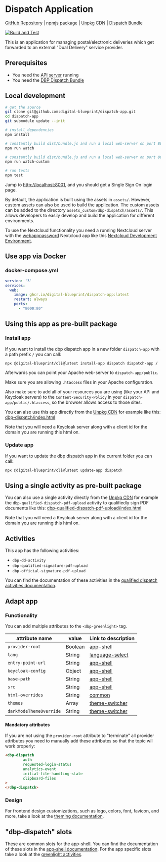 # Dispatch Application

[GitHub Repository](https://github.com/digital-blueprint/dispatch-app) |
[npmjs package](https://www.npmjs.com/package/@digital-blueprint/dispatch-app) |
[Unpkg CDN](https://unpkg.com/browse/@digital-blueprint/dispatch-app/) |
[Dispatch Bundle](https://github.com/digital-blueprint/relay-dispatch-bundle)

[![Build and Test](https://github.com/digital-blueprint/dispatch-app/actions/workflows/build-test-publish.yml/badge.svg)](https://github.com/digital-blueprint/dispatch-app/actions/workflows/build-test-publish.yml)

This is an application for managing postal/electronic deliveries which get forwarded to an external "Dual Delivery" service provider.

## Prerequisites

- You need the [API server](https://gitlab.tugraz.at/dbp/relay/dbp-relay-server-template) running
- You need the [DBP Dispatch Bundle](https://gitlab.tugraz.at/dbp/dual-delivery/relay-dispatch-bundle)

## Local development

```bash
# get the source
git clone git@github.com:digital-blueprint/dispatch-app.git
cd dispatch-app
git submodule update --init

# install dependencies
npm install

# constantly build dist/bundle.js and run a local web-server on port 8001 
npm run watch

# constantly build dist/bundle.js and run a local web-server on port 8001 using a custom assets directory assets_custom/
npm run watch-custom

# run tests
npm test
```

Jump to <http://localhost:8001>, and you should get a Single Sign On login page.

By default, the application is built using the assets in `assets/`. However, custom assets can also be used to build the application. The custom assets can be added to the directory `assets_custom/dbp-dispatch/assets/`. This allows developers to easily develop and build the application for different environments.

To use the Nextcloud functionality you need a running Nextcloud server with the
[webapppassword](https://gitlab.tugraz.at/dbp/nextcloud/webapppassword) Nextcloud app like this
[Nextcloud Development Environment](https://gitlab.tugraz.at/dbp/nextcloud/webapppassword/-/tree/master/docker).

## Use app via Docker

### docker-compose.yml

```yaml
version: '3'
services:
  web:
    image: ghcr.io/digital-blueprint/dispatch-app:latest
    restart: always
    ports:
      - "8000:80"
```

## Using this app as pre-built package

### Install app

If you want to install the dbp dispatch app in a new folder `dispatch-app` with a path prefix `/` you can call:

```bash
npx @digital-blueprint/cli@latest install-app dispatch dispatch-app /
```

Afterwards you can point your Apache web-server to `dispatch-app/public`.

Make sure you are allowing `.htaccess` files in your Apache configuration.

Also make sure to add all of your resources you are using (like your API and Keycloak servers) to the
`Content-Security-Policy` in your `dispatch-app/public/.htaccess`, so the browser allows access to those sites.

You can also use this app directly from the [Unpkg CDN](https://unpkg.com/browse/@digital-blueprint/dispatch-app/)
for example like this: [dbp-dispatch/index.html](https://github.com/digital-blueprint/dispatch-app/tree/main/examples/dbp-dispatch/index.html)

Note that you will need a Keycloak server along with a client id for the domain you are running this html on.

### Update app

If you want to update the dbp dispatch app in the current folder you can call:

```bash
npx @digital-blueprint/cli@latest update-app dispatch
```

## Using a single activity as pre-built package

You can also use a single activity directly from the [Unpkg CDN](https://unpkg.com/browse/@digital-blueprint/dispatch-app/)
for example the `dbp-qualified-dispatch-pdf-upload` activity to qualifiedly sign PDF documents like this:
[dbp-qualified-dispatch-pdf-upload/index.html](https://github.com/digital-blueprint/dispatch-app/tree/main/examples/dbp-qualified-dispatch-pdf-upload/index.html)

Note that you will need a Keycloak server along with a client id for the domain you are running this html on.

## Activities

This app has the following activities:
- `dbp-dd-activity`
- `dbp-qualified-signature-pdf-upload`
- `dbp-official-signature-pdf-upload`

You can find the documentation of these activities in the [qualified dispatch activities documentation](https://github.com/digital-blueprint/dispatch-app/tree/main/src).

## Adapt app

### Functionality

You can add multiple attributes to the `<dbp-greenlight>` tag.

| attribute name | value | Link to description                                                                                                                 |
|----------------|-------|-------------------------------------------------------------------------------------------------------------------------------------|
| `provider-root` | Boolean | [app-shell](https://gitlab.tugraz.at/dbp/web-components/toolkit/-/tree/main/packages/app-shell#attributes)                          |
| `lang`         | String | [language-select](https://gitlab.tugraz.at/dbp/web-components/toolkit/-/tree/main/packages/language-select#attributes)              | 
| `entry-point-url` | String | [app-shell](https://gitlab.tugraz.at/dbp/web-components/toolkit/-/tree/main/packages/app-shell#attributes)                          |
| `keycloak-config` | Object | [app-shell](https://gitlab.tugraz.at/dbp/web-components/toolkit/-/tree/main/packages/app-shell#attributes)                          |
| `base-path` | String | [app-shell](https://gitlab.tugraz.at/dbp/web-components/toolkit/-/tree/main/packages/app-shell#attributes)                          |
| `src` | String | [app-shell](https://gitlab.tugraz.at/dbp/web-components/toolkit/-/tree/main/packages/app-shell#attributes)                          |
| `html-overrides` | String | [common](https://gitlab.tugraz.at/dbp/web-components/toolkit/-/tree/main/packages/common#overriding-slots-in-nested-web-components) |
| `themes` | Array | [theme-switcher](https://gitlab.tugraz.at/dbp/web-components/toolkit/-/tree/main/packages/theme-switcher#themes-attribute)          |
| `darkModeThemeOverride` | String | [theme-switcher](https://gitlab.tugraz.at/dbp/web-components/toolkit/-/tree/main/packages/theme-switcher#themes-attribute)          |

#### Mandatory attributes

If you are not using the `provider-root` attribute to "terminate" all provider attributes
you need to manually add these attributes so that the topic will work properly:

```html
<dbp-dispatch
        auth
        requested-login-status
        analytics-event
        initial-file-handling-state
        clipboard-files
>
</dbp-dispatch>
```

### Design

For frontend design customizations, such as logo, colors, font, favicon, and more, take a look at the [theming documentation](https://dbp-demo.tugraz.at/dev-guide/frontend/theming/).

## "dbp-dispatch" slots

These are common slots for the app-shell. You can find the documentation of these slots in the [app-shell documentation](https://gitlab.tugraz.at/dbp/web-components/toolkit/-/tree/main/packages/app-shell).
For the app specific slots take a look at the [greenlight activities](https://github.com/digital-blueprint/dispatch-app/tree/main/src).
